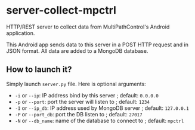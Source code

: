 # server-collect-mpctrl

HTTP/REST server to collect data from MultiPathControl's Android application.

This Android app sends data to this server in a POST HTTP request and in JSON format. All data are added to a MongoDB database.

## How to launch it?

Simply launch `server.py` file. Here is optional arguments:

* `-i` or `--ip`: IP address bind by this server ; default: `0.0.0.0`
* `-p` or `--port`: port the server will listen to ; default: `1234`
* `-I` or `--ip_db`: IP address used by MongoDB server ; default: `127.0.0.1`
* `-P` or `--port_db`: port the DB listen to ; default: `27017`
* `-N` or `--db_name`: name of the database to connect to ; default: `mpctrl`
